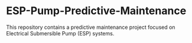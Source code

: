 # ESP-Pump-Predictive-Maintenance
This repository contains a predictive maintenance project focused on Electrical Submersible Pump (ESP) systems. 
